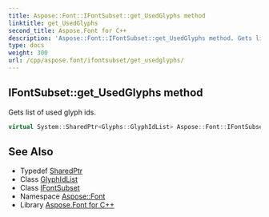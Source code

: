 ```yaml
---
title: Aspose::Font::IFontSubset::get_UsedGlyphs method
linktitle: get_UsedGlyphs
second_title: Aspose.Font for C++
description: 'Aspose::Font::IFontSubset::get_UsedGlyphs method. Gets list of used glyph ids in C++.'
type: docs
weight: 300
url: /cpp/aspose.font/ifontsubset/get_usedglyphs/
---
```

## IFontSubset::get_UsedGlyphs method


Gets list of used glyph ids.

```cpp
virtual System::SharedPtr<Glyphs::GlyphIdList> Aspose::Font::IFontSubset::get_UsedGlyphs()=0
```

## See Also

* Typedef [SharedPtr](../../../system/sharedptr/)
* Class [GlyphIdList](../../../aspose.font.glyphs/glyphidlist/)
* Class [IFontSubset](../)
* Namespace [Aspose::Font](../../)
* Library [Aspose.Font for C++](../../../)
